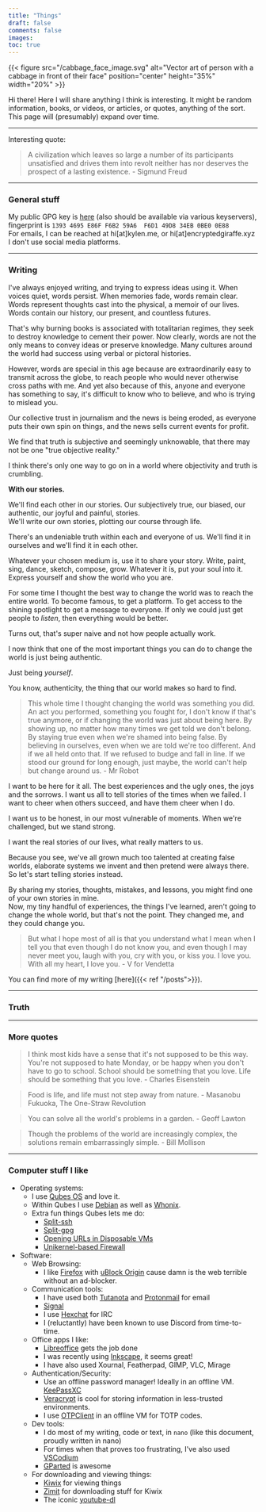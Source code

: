 ```yaml
---
title: "Things"
draft: false
comments: false
images:
toc: true
---
```


{{< figure src="/cabbage_face_image.svg" alt="Vector art of person with a cabbage in front of their face" position="center" height="35%" width="20%" >}}

Hi there!
Here I will share anything I think is interesting. It might be random information, books, or videos, or articles, or quotes, anything of the sort. 
This page will (presumably) expand over time.

---

Interesting quote:

> A civilization which leaves so large a number of its participants unsatisfied and drives them into revolt neither has nor deserves the prospect of a lasting existence.
> \- Sigmund Freud

---

### General stuff
My public GPG key is [here](/key.asc) (also should be available via various keyservers), fingerprint is `1393 4695 E86F F6B2 59A6  F6D1 49D8 34EB 0BE0 0E88`  
For emails, I can be reached at hi[at]kylen.me, or hi[at]encryptedgiraffe.xyz  
I don't use social media platforms.  

---

### Writing
I've always enjoyed writing, and trying to express ideas using it. When voices quiet, words persist. When memories fade, words remain clear.
Words represent thoughts cast into the physical, a memoir of our lives. Words contain our history, our present, and countless futures.  

That's why burning books is associated with totalitarian regimes, they seek to destroy knowledge to cement their power. 
Now clearly, words are not the only means to convey ideas or preserve knowledge. Many cultures around the world had success using verbal or pictoral histories.  

However, words are special in this age because are extraordinarily easy to transmit across the globe, to reach people who would never otherwise cross paths with me.
And yet also because of this, anyone and everyone has something to say, it's difficult to know who to believe, and who is trying to mislead you.  

Our collective trust in journalism and the news is being eroded, as everyone puts their own spin on things, and the news sells current events for profit.  
 
We find that truth is subjective and seemingly unknowable, that there may not be one "true objective reality."  

I think there's only one way to go on in a world where objectivity and truth is crumbling.  

**With our stories.**  

We'll find each other in our stories. Our subjectively true, our biased, our authentic, our joyful and painful, stories.  
We'll write our own stories, plotting our course through life.  

There's an undeniable truth within each and everyone of us. We'll find it in ourselves and we'll find it in each other.  

Whatever your chosen medium is, use it to share your story. Write, paint, sing, dance, sketch, compose, grow. Whatever it is, put your soul into it.  
Express yourself and show the world who you are.  

For some time I thought the best way to change the world was to reach the entire world. To become famous, to get a platform.
To get access to the shining spotlight to get a message to everyone. If only we could just get people to *listen*, then everything would be better.  

Turns out, that's super naive and not how people actually work.  

I now think that one of the most important things you can do to change the world is just being authentic.  

Just being *yourself*.  

You know, authenticity, the thing that our world makes so hard to find.  

> This whole time I thought changing the world was something you did. An act you performed, something you fought for, I don't know if that's true anymore, or if changing the world was just about being here. By showing up, no matter how many times we get told we don't belong. By staying true even when we're shamed into being false. By believing in ourselves, even when we are told we're too different. And if we all held onto that. If we refused to budge and fall in line. If we stood our ground for long enough, just maybe, the world can't help but change around us.
> \- Mr Robot

I want to be here for it all. The best experiences and the ugly ones, the joys and the sorrows. I want us all to tell stories of the times when we failed.
I want to cheer when others succeed, and have them cheer when I do.  

I want us to be honest, in our most vulnerable of moments. When we're challenged, but we stand strong.  

I want the real stories of our lives, what really matters to us.  

Because you see, we've all grown much too talented at creating false worlds, elaborate systems we invent and then pretend were always there.  
So let's start telling stories instead.

By sharing my stories, thoughts, mistakes, and lessons, you might find one of your own stories in mine.  
Now, my tiny handful of experiences, the things I've learned, aren't going to change the whole world, but that's not the point.
They changed me, and they could change you.  

> But what I hope most of all is that you understand what I mean when I tell you that even though I do not know you, and even though I may never meet you, laugh with you, cry with you, or kiss you. I love you. With all my heart, I love you.
> \- V for Vendetta

You can find more of my writing [here]({{< ref "/posts">}}).

---

### Truth



---

### More quotes

> I think most kids have a sense that it's not supposed to be this way. You're not supposed to hate Monday, or be happy when you don't have to go to school. School should be something that you love. Life should be something that you love.
> \- Charles Eisenstein

> Food is life, and life must not step away from nature.
> \- Masanobu Fukuoka, The One-Straw Revolution

> You can solve all the world's problems in a garden.
> \- Geoff Lawton

> Though the problems of the world are increasingly complex, the solutions remain embarrassingly simple.
> \- Bill Mollison

---

### Computer stuff I like
- Operating systems:
  - I use [Qubes OS](https://www.qubes-os.org/intro) and love it.
  - Within Qubes I use [Debian](https://www.debian.org/) as well as [Whonix](https://www.whonix.org/).
  - Extra fun things Qubes lets me do:
    - [Split-ssh](https://github.com/Qubes-Community/Contents/blob/master/docs/configuration/split-ssh.md)
    - [Split-gpg](https://www.qubes-os.org/doc/split-gpg/)
    - [Opening URLs in Disposable VMs](https://github.com/Qubes-Community/Contents/blob/master/docs/common-tasks/opening-urls-in-vms.md)
    - [Unikernel-based Firewall](https://github.com/mirage/qubes-mirage-firewall)
- Software:
  - Web Browsing:
    - I like [Firefox](https://www.mozilla.org/en-US/firefox/) with [uBlock Origin](https://ublockorigin.com/) cause damn is the web terrible without an ad-blocker.
  - Communication tools:
    - I have used both [Tutanota](https://tutanota.com/) and [Protonmail](https://proton.me/mail) for email
    - [Signal](https://signal.org)
    - I use [Hexchat](https://hexchat.github.io/) for IRC
    - I (reluctantly) have been known to use Discord from time-to-time.
  - Office apps I like:
    - [Libreoffice](https://www.libreoffice.org/) gets the job done
    - I was recently using [Inkscape](https://inkscape.org/), it seems great!
    - I have also used Xournal, Featherpad, GIMP, VLC, Mirage
  - Authentication/Security:
    - Use an offline password manager! Ideally in an offline VM. [KeePassXC](https://keepassxc.org/)
    - [Veracrypt](https://www.veracrypt.fr/en/Home.html) is cool for storing information in less-trusted environments.
    - I use [OTPClient](https://github.com/paolostivanin/OTPClient) in an offline VM for TOTP codes.
  - Dev tools:
    - I do most of my writing, code or text, in `nano` (like this document, proudly written in nano)
    - For times when that proves too frustrating, I've also used [VSCodium](https://github.com/VSCodium/vscodium)
    - [GParted](https://gparted.org/) is awesome
  - For downloading and viewing things:
    - [Kiwix](https://www.kiwix.org/en/) for viewing things
    - [Zimit](https://github.com/openzim/zimit) for downloading stuff for Kiwix
    - The iconic [youtube-dl](https://youtube-dl.org/)
